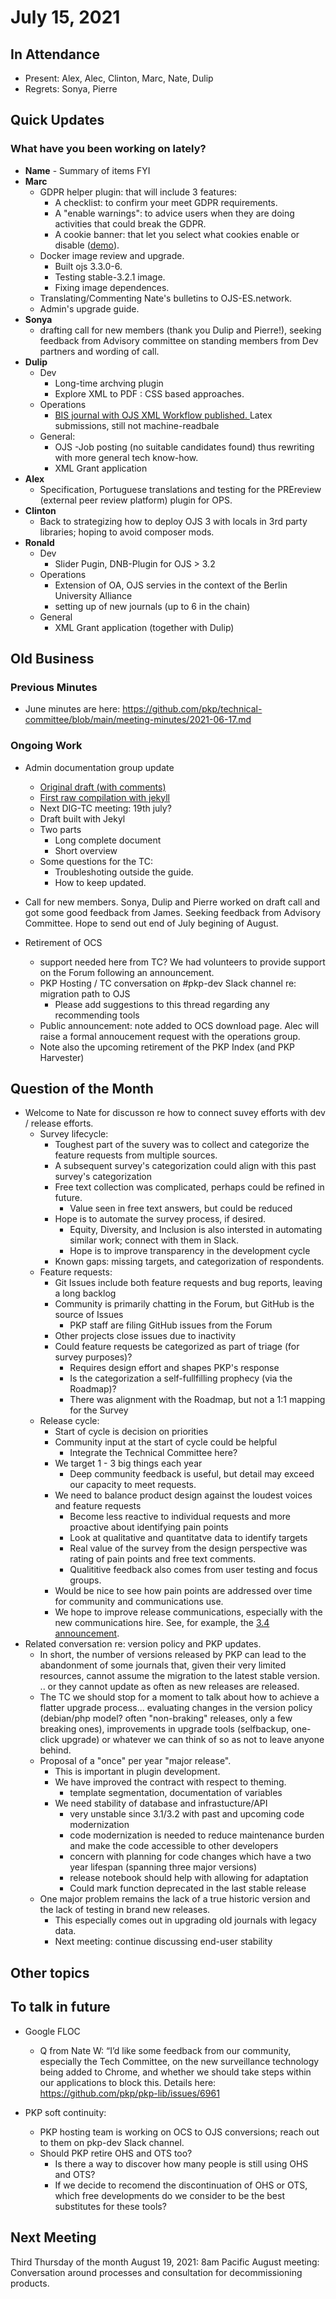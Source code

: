 # July 15, 2021

In Attendance
-------------

-   Present: Alex, Alec, Clinton, Marc, Nate, Dulip
-   Regrets: Sonya, Pierre

Quick Updates
-------------
### What have you been working on lately?
- **Name** - Summary of items FYI
- **Marc**
    - GDPR helper plugin: that will include 3 features:
        - A checklist: to confirm your meet GDPR requirements.
        - A "enable warnings": to advice users when they are doing activities that could break the GDPR.
        - A cookie banner: that let you select what cookies enable or disable ([demo](https://educar.uab.cat)).
    - Docker image review and upgrade.
        - Built ojs 3.3.0-6.
        - Testing stable-3.2.1 image.
        - Fixing image dependences.
    - Translating/Commenting Nate's bulletins to OJS-ES.network.
    - Admin's upgrade guide.
- **Sonya**
    - drafting call for new members (thank you Dulip and Pierre!), seeking feedback from Advisory committee on standing members from Dev partners and wording of call.
- **Dulip**
    - Dev
        - Long-time archving plugin
        - Explore XML to PDF : CSS based approaches.  
    -  Operations
        -   [BIS journal with OJS XML Workflow published. ](https://www.tib-op.org/ojs/index.php/bis) Latex  submissions, still not machine-readbale
    -  General: 
        -  OJS -Job posting (no suitable candidates found) thus rewriting with  more general tech know-how. 
        -  XML Grant application
- **Alex**
    -  Specification, Portuguese translations and testing for the PREreview (external peer review platform) plugin for OPS. 
- **Clinton**
    - Back to strategizing how to deploy OJS 3 with locals in 3rd party libraries; hoping to avoid composer mods.
- **Ronald**
    - Dev
        - Slider Pugin, DNB-Plugin for OJS > 3.2
    - Operations
        - Extension of OA, OJS servies in the context of the Berlin University Alliance
        - setting up of new journals (up to 6 in the chain)
    - General
        - XML Grant application (together with Dulip)

Old Business
------------
### Previous Minutes
- June minutes are here: https://github.com/pkp/technical-committee/blob/main/meeting-minutes/2021-06-17.md

### Ongoing Work
- Admin documentation group update
    - [Original draft (with comments)](https://hackmd.io/ch3c03ZaRI-fkiKZNUq43g?view)
    - [First raw compilation with jekyll](https://deploy-preview-1--nifty-liskov-5ad8f0.netlify.app/upgrade-guide/en)
    - Next DIG-TC meeting: 19th july?
    - Draft built with Jekyl
    - Two parts
        - Long complete document
        - Short overview
    - Some questions for the TC:
        - Troubleshoting outside the guide.
        - How to keep updated.

- Call for new members. Sonya, Dulip and Pierre worked on draft call and got some good feedback from James. Seeking feedback from Advisory Committee. Hope to send out end of July begining of August.

- Retirement of OCS
    - support needed here from TC? We had volunteers to provide support on the Forum following an announcement.
    - PKP Hosting / TC conversation on #pkp-dev Slack channel re: migration path to OJS
        - Please add suggestions to this thread regarding any recommending tools
    - Public announcement: note added to OCS download page.  Alec will raise a formal annoucement request with the operations group.
    - Note also the upcoming retirement of the PKP Index (and PKP Harvester)

Question of the Month
---------------------
- Welcome to Nate for discusson re how to connect suvey efforts with dev / release efforts.
    - Survey lifecycle:
        - Toughest part of the suvery was to collect and categorize the feature requests from multiple sources.
        - A subsequent survey's categorization could align with this past survey's categorization
        - Free text collection was complicated, perhaps could be refined in future.
            - Value seen in free text answers, but could be reduced
        - Hope is to automate the survey process, if desired.
            - Equity, Diversity, and Inclusion is also intersted in automating similar work; connect with them in Slack.
            - Hope is to improve transparency in the development cycle
        - Known gaps: missing targets, and categorization of respondents.
    - Feature requests:
        - Git Issues include both feature requests and bug reports, leaving a long backlog
        - Community is primarily chatting in the Forum, but GitHub is the source of Issues
            - PKP staff are filing GitHub issues from the Forum
        - Other projects close issues due to inactivity
        - Could feature requests be categorized as part of triage (for survey purposes)?
            - Requires design effort and shapes PKP's response
            - Is the categorization a self-fullfilling prophecy (via the Roadmap)?
            - There was alignment with the Roadmap, but not a 1:1 mapping for the Survey
    - Release cycle:
        - Start of cycle is decision on priorities
        - Community input at the start of cycle could be helpful
            - Integrate the Technical Committee here?
        - We target 1 - 3 big things each year
            - Deep community feedback is useful, but detail may exceed our capacity to meet requests.
        - We need to balance product design against the loudest voices and feature requests
            - Become less reactive to individual requests and more proactive about identifying pain points
            - Look at qualitative and quantitatve data to identify targets
            - Real value of the survey from the design perspective was rating of pain points and free text comments.
            - Qualititive feedback also comes from user testing and focus groups.
        - Would be nice to see how pain points are addressed over time for community and communications use.
        - We hope to improve release communications, especially with the new communications hire.  See, for example, the [3.4 announcement](https://pkp.sfu.ca/2021/04/28/here-we-go-whats-planned-for-3-4/).
- Related conversation re: version policy and PKP updates.
    - In short, the number of versions released by PKP can lead to the abandonment of some journals that, given their very limited resources, cannot assume the migration to the latest stable version. .. or they cannot update as often as new releases are released.
    - The TC we should stop for a moment to talk about how to achieve a flatter upgrade process... evaluating changes in the version policy (debian/php model? often "non-braking" releases, only a few breaking ones), improvements in upgrade tools (selfbackup, one-click upgrade) or whatever we can think of so as not to leave anyone behind.
    - Proposal of a "once" per year "major release".
        - This is important in plugin development.
        - We have improved the contract with respect to theming.
            - template segmentation, documentation of variables
        - We need stability of database and infrastucture/API
            - very unstable since 3.1/3.2 with past and upcoming code modernization
            - code modernization is needed to reduce maintenance burden and make the code accessible to other developers
            - concern with planning for code changes which have a two year lifespan (spanning three major versions)
            - release notebook should help with allowing for adaptation
            - Could mark function deprecated in the last stable release
    - One major problem remains the lack of a true historic version and the lack of testing in brand new releases.
        - This especially comes out in upgrading old journals with legacy data.
        - Next meeting: continue discussing end-user stability

Other topics
------------

To talk in future
-----------------

- Google FLOC 
    - Q from Nate W: “I’d like some feedback from our community, especially the Tech Committee, on the new surveillance technology being added to Chrome, and whether we should take steps within our applications to block this. Details here: https://github.com/pkp/pkp-lib/issues/6961

- PKP soft continuity:
    - PKP hosting team is working on OCS to OJS conversions; reach out to them on pkp-dev Slack channel.
    - Should PKP retire OHS and OTS too?
        - Is there a way to discover how many people is still using OHS and OTS?
        - If we decide to recomend the discontinuation of OHS or OTS, which free developments do we consider to be the best substitutes for these tools?

Next Meeting
------------

Third Thursday of the month
August 19, 2021: 8am Pacific
August meeting: Conversation around processes and consultation for decommissioning products.
